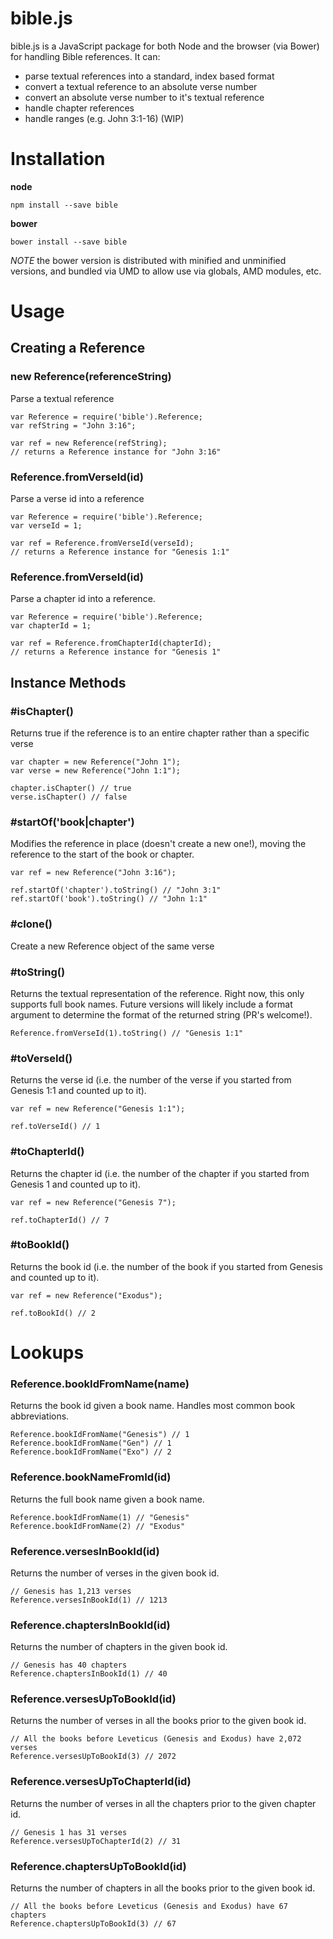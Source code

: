 # bible.js

bible.js is a JavaScript package for both Node and the browser (via Bower) for handling Bible references. It can:

  * parse textual references into a standard, index based format
  * convert a textual reference to an absolute verse number
  * convert an absolute verse number to it's textual reference
  * handle chapter references
  * handle ranges (e.g. John 3:1-16) (WIP)

# Installation

**node**
    
    npm install --save bible

**bower**

    bower install --save bible

*NOTE* the bower version is distributed with minified and unminified versions, and bundled via UMD to allow use via globals, AMD modules, etc.

# Usage

## Creating a Reference

### new Reference(referenceString)
Parse a textual reference

    var Reference = require('bible').Reference;
    var refString = "John 3:16";
    
    var ref = new Reference(refString);
    // returns a Reference instance for "John 3:16"


### Reference.fromVerseId(id)
Parse a verse id into a reference

    var Reference = require('bible').Reference;
    var verseId = 1;
    
    var ref = Reference.fromVerseId(verseId);
    // returns a Reference instance for "Genesis 1:1"


### Reference.fromVerseId(id)
Parse a chapter id into a reference.

    var Reference = require('bible').Reference;
    var chapterId = 1;
    
    var ref = Reference.fromChapterId(chapterId);
    // returns a Reference instance for "Genesis 1"


## Instance Methods

### #isChapter()
Returns true if the reference is to an entire chapter rather than a specific verse

    var chapter = new Reference("John 1");
    var verse = new Reference("John 1:1");
    
    chapter.isChapter() // true
    verse.isChapter() // false


### #startOf('book|chapter')
Modifies the reference in place (doesn't create a new one!), moving the reference to the start of the book or chapter.

    var ref = new Reference("John 3:16");
    
    ref.startOf('chapter').toString() // "John 3:1"
    ref.startOf('book').toString() // "John 1:1"


### #clone()
Create a new Reference object of the same verse


### #toString()
Returns the textual representation of the reference. Right now, this only supports full book names. Future versions will likely include a format argument to determine the format of the returned string (PR's welcome!).
    
    Reference.fromVerseId(1).toString() // "Genesis 1:1"


### #toVerseId()
Returns the verse id (i.e. the number of the verse if you started from Genesis 1:1 and counted up to it).

    var ref = new Reference("Genesis 1:1");
    
    ref.toVerseId() // 1


### #toChapterId()
Returns the chapter id (i.e. the number of the chapter if you started from Genesis 1 and counted up to it).

    var ref = new Reference("Genesis 7");
    
    ref.toChapterId() // 7


### #toBookId()
Returns the book id (i.e. the number of the book if you started from Genesis and counted up to it).

    var ref = new Reference("Exodus");
    
    ref.toBookId() // 2


# Lookups

### Reference.bookIdFromName(name)
Returns the book id given a book name. Handles most common book abbreviations.

    Reference.bookIdFromName("Genesis") // 1
    Reference.bookIdFromName("Gen") // 1
    Reference.bookIdFromName("Exo") // 2

### Reference.bookNameFromId(id)
Returns the full book name given a book name.

    Reference.bookIdFromName(1) // "Genesis"
    Reference.bookIdFromName(2) // "Exodus"


### Reference.versesInBookId(id)
Returns the number of verses in the given book id.
    
    // Genesis has 1,213 verses
    Reference.versesInBookId(1) // 1213


### Reference.chaptersInBookId(id)
Returns the number of chapters in the given book id.

    // Genesis has 40 chapters
    Reference.chaptersInBookId(1) // 40


### Reference.versesUpToBookId(id)
Returns the number of verses in all the books prior to the given book id.

    // All the books before Leveticus (Genesis and Exodus) have 2,072 verses
    Reference.versesUpToBookId(3) // 2072


### Reference.versesUpToChapterId(id)
Returns the number of verses in all the chapters prior to the given chapter id.

    // Genesis 1 has 31 verses
    Reference.versesUpToChapterId(2) // 31


### Reference.chaptersUpToBookId(id)
Returns the number of chapters in all the books prior to the given book id.

    // All the books before Leveticus (Genesis and Exodus) have 67 chapters
    Reference.chaptersUpToBookId(3) // 67


